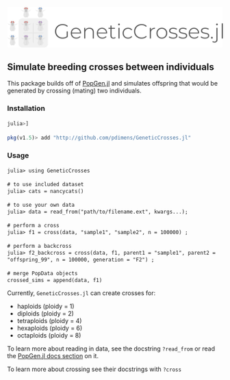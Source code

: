 ![logo](GeneticCrosses.png)

## Simulate breeding crosses between individuals

This package builds off of [PopGen.jl](http://github.com/pdimens/PopGen.jl) and 
simulates offspring that would be generated by crossing (mating) two individuals. 

### Installation
```julia
julia>]

pkg(v1.5)> add "http://github.com/pdimens/GeneticCrosses.jl"
```

### Usage
```
julia> using GeneticCrosses

# to use included dataset
julia> cats = nancycats()

# to use your own data
julia> data = read_from("path/to/filename.ext", kwargs...);

# perform a cross
julia> f1 = cross(data, "sample1", "sample2", n = 100000) ;

# perform a backcross
julia> f2_backcross = cross(data, f1, parent1 = "sample1", parent2 = "offspring_99", n = 100000, generation = "F2") ;

# merge PopData objects
crossed_sims = append(data, f1)
```

Currently, `GeneticCrosses.jl` can create crosses for:
- haploids (ploidy = 1)
- diploids (ploidy = 2)
- tetraploids (ploidy = 4) 
- hexaploids (ploidy = 6)
- octaploids (ploidy = 8)

To learn more about reading in data, see the docstring `?read_from` or read the [PopGen.jl docs section](https://pdimens.github.io/PopGen.jl/docs/io/file_import) on it.

To learn more about crossing see their docstrings with `?cross`
